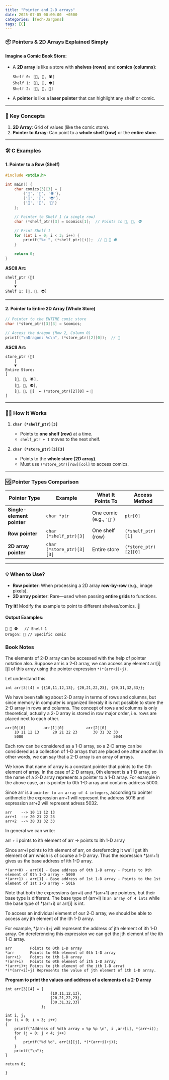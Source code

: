 ```yaml
---
title: "Pointer and 2-D arrays"
date: 2025-07-05 00:00:00  +0500
categories: [Tech-Jargons]
tags: [C]
---
```


### **📦 Pointers & 2D Arrays Explained Simply**

#### **Imagine a Comic Book Store:**
- A **2D array** is like a store with **shelves (rows)** and **comics (columns)**:
  ```
  Shelf 0: [🦸, 🦇, 🕷️]
  Shelf 1: [👾, 🤖, 👽]
  Shelf 2: [🐉, 🦄, 🦕]
  ```
- A **pointer** is like a **laser pointer** that can highlight any shelf or comic.

---

### **🔑 Key Concepts**
1. **2D Array**: Grid of values (like the comic store).
2. **Pointer to Array**: Can point to a **whole shelf (row)** or the **entire store**.

---

### **🛠️ C Examples**

#### **1. Pointer to a Row (Shelf)**
```c
#include <stdio.h>

int main() {
    char comics[3][3] = {
        {'🦸', '🦇', '🕷️'},
        {'👾', '🤖', '👽'},
        {'🐉', '🦄', '🦕'}
    };

    // Pointer to Shelf 1 (a single row)
    char (*shelf_ptr)[3] = &comics[1];  // Points to 👾, 🤖, 👽

    // Print Shelf 1
    for (int i = 0; i < 3; i++) {
        printf("%c ", (*shelf_ptr)[i]);  // 👾 🤖 👽
    }

    return 0;
}
```

**ASCII Art:**
```
shelf_ptr (🔦)
    |
    ▼
Shelf 1: [👾, 🤖, 👽]
```

---

#### **2. Pointer to Entire 2D Array (Whole Store)**
```c
// Pointer to the ENTIRE comic store
char (*store_ptr)[3][3] = &comics;

// Access the dragon (Row 2, Column 0)
printf("\nDragon: %c\n", (*store_ptr)[2][0]);  // 🐉
```

**ASCII Art:**
```
store_ptr (🏬)
    |
    ▼
Entire Store:
[
    [🦸, 🦇, 🕷️],
    [👾, 🤖, 👽],
    [🐉, 🦄, 🦕]  ← (*store_ptr)[2][0] = 🐉
]
```

---

### **🚶‍♂️ How It Works**
1. **`char (*shelf_ptr)[3]`**  
   - Points to **one shelf (row)** at a time.  
   - `shelf_ptr + 1` moves to the next shelf.

2. **`char (*store_ptr)[3][3]`**  
   - Points to the **whole store (2D array)**.  
   - Must use `(*store_ptr)[row][col]` to access comics.

---

### **🆚 Pointer Types Comparison**
| Pointer Type | Example | What It Points To | Access Method |
|--------------|---------|-------------------|---------------|
| **Single-element pointer** | `char *ptr` | One comic (e.g., `'🦸'`) | `ptr[0]` |
| **Row pointer** | `char (*shelf_ptr)[3]` | One shelf (row) | `(*shelf_ptr)[1]` |
| **2D array pointer** | `char (*store_ptr)[3][3]` | Entire store | `(*store_ptr)[2][0]` |

---

### **💡 When to Use?**
- **Row pointer**: When processing a 2D array **row-by-row** (e.g., image pixels).  
- **2D array pointer**: Rare—used when passing **entire grids** to functions.  

**Try it!** Modify the example to point to different shelves/comics. 🚀  

#### **Output Examples:**
```
👾 🤖 👽   // Shelf 1
Dragon: 🐉 // Specific comic
```

### Book Notes

The elements of 2-D array can be accessed with the help of pointer notation also. Suppose arr is
a 2-D array, we can access any element arr[i][j] of this array using the pointer expression
`*(*(arr+i)+j)`. 

Let understand this. 

```
int arr[3][4] = {{10,11,12,13}, {20,21,22,23}, {30,31,32,33}};
```

We have been talking about 2-D array in terms of rows and columns, but since memory in computer
is organized lineraly it is not possible to store the 2-D array in rows and columns. The concept of
rows and columns is only theoretical, actually a 2-D array is stored in row major order, i.e. rows
are placed next to each other.

```
arr[0][0]        arr[1][0]          arr[2][0]
    10 11 12 13      20 21 22 23       30 31 32 33
    5000                                        5044
```

Each row can be considered as a 1-D array, so a 2-D array can be considered as a collection of 1-D
arrays that are placed one after another. In other words, we can say that a 2-D array is an array
of arrays. 

We know that name of array is a constant pointer that points to the 0th element of array. In the
case of 2-D arrays, 0th element is a 1-D array, so the name of a 2-D array represents a pointer to
a 1-D array. For example in the above case, arr is pointer to 0th 1-D array and contains address
5000.

Since arr is a `pointer to an array of 4 integers`, according to pointer arithmetic the expression
arr+1 will represent the address 5016 and expression arr+2 will represent adress 5032.

```
arr    --> 10 11 12 13
arr+1  --> 20 21 22 23
arr+2  --> 30 31 32 33
```

In general we can write:

arr + i points to ith element of arr -> points to ith 1-D array

Since arr+i points to ith element of arr, on dereferncing it we'll get ith element of arr which is
of course a 1-D array. Thus the expression *(arr+1) gives us the base address of ith 1-D array.


```
*(arr+0) - arr[0] - Base address of 0th 1-D array - Points to 0th element of 0th 1-D array - 5000
*(arr+1) - arr[1] - Base address of 1st 1-D array - Points to the 1st element of 1st 1-D array - 5016
```

Note that both the expressions (arr+i) and *(arr+1) are pointers, but their base type is different.
The base type of (arr+i) is `an array of 4 ints` while the base type of *(arr+i) or arr[i] is int.

To access an individual element of our 2-D array, we should be able to access any jth element of the
ith 1-D array. 

For example, *(arr+i)+j will represent the address of jth element of ith 1-D array. On dereferencing
this expression we can get the jth element of the ith 1-D array.

```
arr        Points to 0th 1-D array
*arr       Points to 0th element of 0th 1-D array
(arr+i)    Points to ith 1-D array
*(arr+i)   Points to 0th element of ith 1-D array
*(arr+i)+j Points to jth element of the ith 1-D arrat
*(*(arr+i)+j) Represents the value of jth element of ith 1-D array.
```

**Program to print the values and address of a elements of a 2-D array**

```
int arr[3][4] = {
                    {10,11,12,13},
                    {20,21,22,23},
                    {30,31,32,33}
                };

int i, j;
for (i = 0; i < 3; i++)
{
    printf("Address of %dth array = %p %p \n", i ,arr[i], *(arr+i));
    for (j = 0; j < 4; j++)
    {
        printf("%d %d", arr[i][j], *(*(arr+i)+j));
    }
    printf("\n");
}

return 0;

}
```
